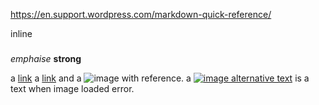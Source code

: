 https://en.support.wordpress.com/markdown-quick-reference/

inline
###

*emphaise*
**strong**

a [link](http://the.link.url "hover text")
a [link][1] and a ![image][2] with reference.
a [![image alternative text][2]][1] is a text when image loaded error.

[1]: http://the.link.url "link hover text"
[2]: http://the.image.url "image hover text"


